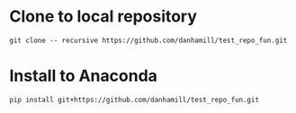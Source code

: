 # Clone to local repository
```
git clone -- recursive https://github.com/danhamill/test_repo_fun.git
```

# Install to Anaconda
```
pip install git+https://github.com/danhamill/test_repo_fun.git
```


